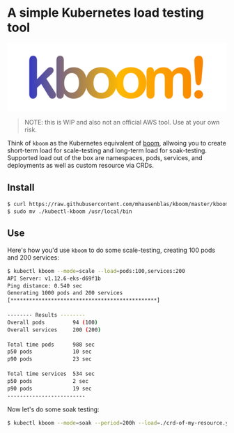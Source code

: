 # A simple Kubernetes load testing tool

![kboom logo](img/kboom-logo.png)


> NOTE: this is WIP and also not an official AWS tool. Use at your own risk.

Think of `kboom` as the Kubernetes equivalent of [boom](https://github.com/tarekziade/boom), allwoing you to create short-term load for scale-testing and long-term load for soak-testing. Supported load out of the box are namespaces, pods, services, and deployments as well as custom resource via CRDs.

## Install

```bash
$ curl https://raw.githubusercontent.com/mhausenblas/kboom/master/kboom -o kubectl-kboom
$ sudo mv ./kubectl-kboom /usr/local/bin
```

## Use

Here's how you'd use `kboom` to do some scale-testing, creating 100 pods and 200 services:

```bash
$ kubectl kboom --mode=scale --load=pods:100,services:200
API Server: v1.12.6-eks-d69f1b
Ping distance: 0.540 sec
Generating 1000 pods and 200 services 
[***********************************************]

-------- Results --------
Overall pods         94 (100)    
Overall services     200 (200)

Total time pods      988 sec
p50 pods             10 sec
p90 pods             23 sec

Total time services  534 sec
p50 pods             2 sec
p90 pods             19 sec
-------------------------
```

Now let's do some soak testing:

```bash
$ kubectl kboom --mode=soak --period=200h --load=./crd-of-my-resource.yaml
```